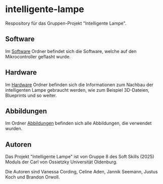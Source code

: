 # intelligente-lampe
Respository für das Gruppen-Projekt "Intelligente Lampe".

## Software
Im [Software](https://github.com/Branchdon/intelligente-lampe/tree/main/software) Ordner befindet sich die Software, welche auf den Mikrocontroller geflasht wurde.

## Hardware
Im [Hardware](https://github.com/Branchdon/intelligente-lampe/tree/main/hardware) Ordner befinden sich die Informationen zum Nachbau der intelligenten Lampe gebraucht werden, wie zum Beispiel 3D-Dateien, Blueprints und so weiter.

## Abbildungen 
Im Ordner [Abbildungen](https://github.com/Branchdon/intelligente-lampe/tree/main/abbildungen) befinden sich alle Abbildungen, die verwendet wurden.

## Autoren
Das Projekt "Intelligente Lampe" ist von Gruppe 8 des Soft Skills (2025) Moduls der Carl von Ossietzky Universität Oldenburg.

Die Autoren sind Vanessa Cording, Celine Aden, Jannik Seemann, Justus Koch und Brandon Orwoll. 
